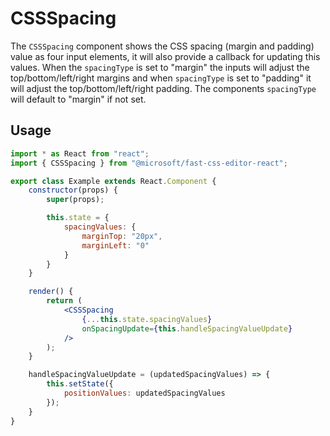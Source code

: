 # CSSSpacing
The `CSSSpacing` component shows the CSS spacing (margin and padding) value as four input elements, it will also provide a callback for updating this values. When the `spacingType` is set to "margin" the inputs will adjust the top/bottom/left/right margins and when `spacingType` is set to "padding" it will adjust the top/bottom/left/right padding. The components `spacingType` will default to "margin" if not set.

## Usage
```jsx
import * as React from "react";
import { CSSSpacing } from "@microsoft/fast-css-editor-react";

export class Example extends React.Component {
    constructor(props) {
        super(props);

        this.state = {
            spacingValues: {
                marginTop: "20px",
                marginLeft: "0"
            }
        }
    }

    render() {
        return (
            <CSSSpacing
                {...this.state.spacingValues}
                onSpacingUpdate={this.handleSpacingValueUpdate}
            />
        );
    }

    handleSpacingValueUpdate = (updatedSpacingValues) => {
        this.setState({
            positionValues: updatedSpacingValues
        });
    }
}
```